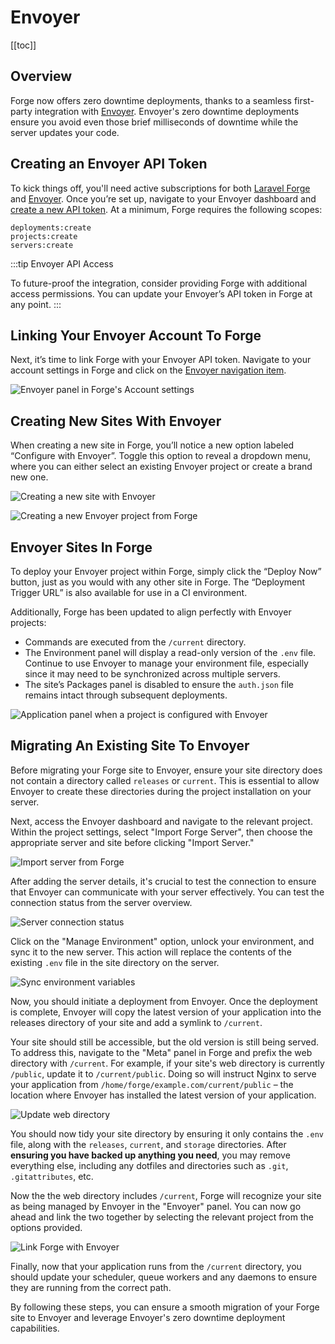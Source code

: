# Envoyer

[[toc]]

## Overview

Forge now offers zero downtime deployments, thanks to a seamless first-party integration with [Envoyer](https://envoyer.io). Envoyer's zero downtime deployments ensure you avoid even those brief milliseconds of downtime while the server updates your code.

## Creating an Envoyer API Token

To kick things off, you'll need active subscriptions for both [Laravel Forge](https://forge.laravel.com/auth/register) and [Envoyer](https://envoyer.io/auth/register). Once you’re set up, navigate to your Envoyer dashboard and [create a new API token](https://envoyer.io/user/profile?name=Laravel%20Forge&scopes=projects:create,deployments:create,servers:create#/api). At a minimum, Forge requires the following scopes:

```
deployments:create
projects:create
servers:create
```

:::tip Envoyer API Access

To future-proof the integration, consider providing Forge with additional access permissions. You can update your Envoyer’s API token in Forge at any point.
:::

## Linking Your Envoyer Account To Forge

Next, it’s time to link Forge with your Envoyer API token. Navigate to your account settings in Forge and click on the [Envoyer navigation item](https://forge.laravel.com/user-profile/envoyer).

![Envoyer panel in Forge's Account settings](/img/forge-envoyer-panel.png)

## Creating New Sites With Envoyer

When creating a new site in Forge, you’ll notice a new option labeled “Configure with Envoyer”. Toggle this option to reveal a dropdown menu, where you can either select an existing Envoyer project or create a brand new one.

![Creating a new site with Envoyer](/img/envoyer-new-site.png)

![Creating a new Envoyer project from Forge](/img/new-envoyer-project.png)

## Envoyer Sites In Forge

To deploy your Envoyer project within Forge, simply click the “Deploy Now” button, just as you would with any other site in Forge. The “Deployment Trigger URL” is also available for use in a CI environment.

Additionally, Forge has been updated to align perfectly with Envoyer projects:

- Commands are executed from the `/current` directory.
- The Environment panel will display a read-only version of the `.env` file. Continue to use Envoyer to manage your environment file, especially since it may need to be synchronized across multiple servers.
- The site’s Packages panel is disabled to ensure the `auth.json` file remains intact through subsequent deployments.

![Application panel when a project is configured with Envoyer](/img/site-panel-with-envoyer.png)

## Migrating An Existing Site To Envoyer

Before migrating your Forge site to Envoyer, ensure your site directory does not contain a directory called `releases` or `current`. This is essential to allow Envoyer to create these directories during the project installation on your server.

Next, access the Envoyer dashboard and navigate to the relevant project. Within the project settings, select "Import Forge Server", then choose the appropriate server and site before clicking "Import Server."

![Import server from Forge](/img/import-server-from-forge.png)

After adding the server details, it's crucial to test the connection to ensure that Envoyer can communicate with your server effectively. You can test the connection status from the server overview.

![Server connection status](/img/server-connection-status.png)

Click on the "Manage Environment" option, unlock your environment, and sync it to the new server. This action will replace the contents of the existing `.env` file in the site directory on the server.

![Sync environment variables](/img/sync-environment.png)

Now, you should initiate a deployment from Envoyer. Once the deployment is complete, Envoyer will copy the latest version of your application into the releases directory of your site and add a symlink to `/current`.

Your site should still be accessible, but the old version is still being served. To address this, navigate to the "Meta" panel in Forge and prefix the web directory with `/current`. For example, if your site's web directory is currently `/public`, update it to `/current/public`. Doing so will instruct Nginx to serve your application from `/home/forge/example.com/current/public` – the location where Envoyer has installed the latest version of your application.

![Update web directory](/img/update-web-directory.png)

You should now tidy your site directory by ensuring it only contains the `.env` file, along with the `releases`, `current`, and `storage` directories. After **ensuring you have backed up anything you need**, you may remove everything else, including any dotfiles and directories such as `.git`, `.gitattributes`, etc.

Now the the web directory includes `/current`, Forge will recognize your site as being managed by Envoyer in the "Envoyer" panel. You can now go ahead and link the two together by selecting the relevant project from the options provided.

![Link Forge with Envoyer](/img/forge-envoyer-link.png)

Finally, now that your application runs from the `/current` directory, you should update your scheduler, queue workers and any daemons to ensure they are running from the correct path.

By following these steps, you can ensure a smooth migration of your Forge site to Envoyer and leverage Envoyer's zero downtime deployment capabilities.
